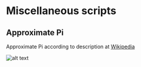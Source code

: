 # Miscellaneous scripts


## Approximate Pi

Approximate Pi according to description at [Wikipedia](https://en.wikipedia.org/wiki/Monte_Carlo_method)

![alt text][logo]

[logo]: https://github.com/feliano/misc/approx_pi.png "Approximation of Pi"